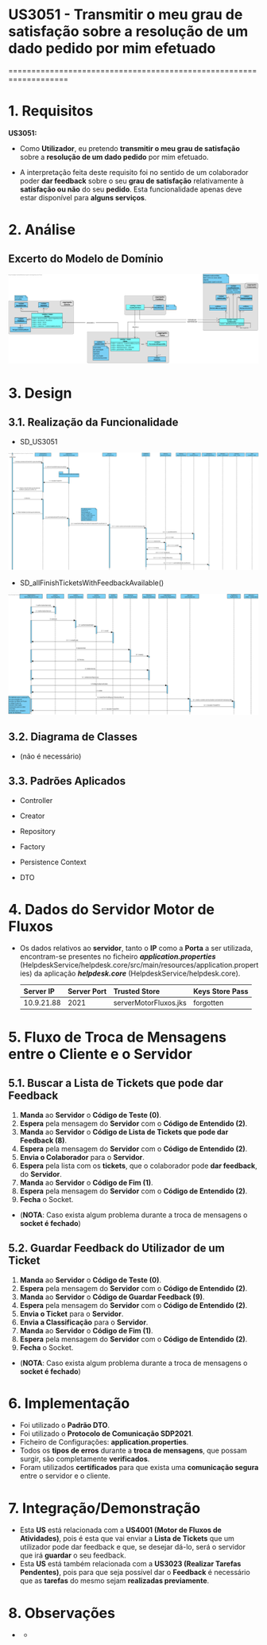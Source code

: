 # US3051 - Transmitir o meu grau de satisfação sobre a resolução de um dado pedido por mim efetuado
===================================================================

# 1. Requisitos

**US3051:**

* Como **Utilizador**, eu pretendo **transmitir o meu grau de satisfação** sobre a **resolução de um dado pedido** por mim efetuado.

* A interpretação feita deste requisito foi no sentido de um colaborador poder **dar feedback** sobre o seu **grau de satisfação** relativamente à **satisfação ou não** do seu **pedido**. Esta
funcionalidade apenas deve estar disponível para **alguns serviços**.

# 2. Análise

## Excerto do Modelo de Domínio

![MD_US3051.svg](MD_US3051.svg)

# 3. Design

## 3.1. Realização da Funcionalidade

* SD_US3051

![SD_US3051.svg](SD_US3051.svg)

* SD_allFinishTicketsWithFeedbackAvailable()

![SD_allFinishTicketsWithFeedbackAvailable().svg](SD_allFinishTicketsWithFeedbackAvailable().svg)

## 3.2. Diagrama de Classes

* (não é necessário)

## 3.3. Padrões Aplicados

- Controller

- Creator

- Repository

- Factory

- Persistence Context

- DTO

# 4. Dados do Servidor Motor de Fluxos

* Os dados relativos ao **servidor**, tanto o **IP** como a **Porta** a ser utilizada, encontram-se presentes no ficheiro ***application.properties*** (HelpdeskService/helpdesk.core/src/main/resources/application.properties) da aplicação ***helpdesk.core*** (HelpdeskService/helpdesk.core).

  | Server IP | Server Port | Trusted Store        | Keys Store Pass |
  |:--------- |:----------- |:-------------------- |:--------------- |
  |10.9.21.88 |2021         |serverMotorFluxos.jks |forgotten        |

# 5. Fluxo de Troca de Mensagens entre o Cliente e o Servidor

## 5.1. Buscar a Lista de Tickets que pode dar Feedback

1. **Manda** ao **Servidor** o **Código de Teste (0)**.
2. **Espera** pela mensagem do **Servidor** com o **Código de Entendido (2)**.
3. **Manda** ao **Servidor** o **Código de Lista de Tickets que pode dar Feedback (8)**.
4. **Espera** pela mensagem do **Servidor** com o **Código de Entendido (2)**.
5. **Envia o Colaborador** para o **Servidor**.
6. **Espera** pela lista com os **tickets**, que o colaborador pode **dar feedback**, do **Servidor**.
7. **Manda** ao **Servidor** o **Código de Fim (1)**.
8. **Espera** pela mensagem do **Servidor** com o **Código de Entendido (2)**.
9. **Fecha** o Socket.

* (**NOTA**: Caso exista algum problema durante a troca de mensagens o **socket é fechado**)

## 5.2. Guardar Feedback do Utilizador de um Ticket

1. **Manda** ao **Servidor** o **Código de Teste (0)**.
2. **Espera** pela mensagem do **Servidor** com o **Código de Entendido (2)**.
3. **Manda** ao **Servidor** o **Código de Guardar Feedback (9)**.
4. **Espera** pela mensagem do **Servidor** com o **Código de Entendido (2)**.
5. **Envia o Ticket** para o **Servidor**.
6. **Envia a Classificação** para o **Servidor**.
7. **Manda** ao **Servidor** o **Código de Fim (1)**.
8. **Espera** pela mensagem do **Servidor** com o **Código de Entendido (2)**.
9. **Fecha** o Socket.

* (**NOTA**: Caso exista algum problema durante a troca de mensagens o **socket é fechado**)

# 6. Implementação

* Foi utilizado o **Padrão DTO**.
* Foi utilizado o **Protocolo de Comunicação SDP2021**.
* Ficheiro de Configurações: **application.properties**.
* Todos os **tipos de erros** durante a **troca de mensagens**, que possam surgir, são completamente **verificados**.
* Foram utilizados **certificados** para que exista uma **comunicação segura** entre o servidor e o cliente.

# 7. Integração/Demonstração

* Esta **US** está relacionada com a **US4001 (Motor de Fluxos de Atividades)**, pois é esta que vai enviar a **Lista de Tickets** que um utilizador pode dar feedback e que, se desejar dá-lo, será o servidor que irá **guardar** o seu feedback.
* Esta **US** está também relacionada com a **US3023 (Realizar Tarefas Pendentes)**, pois para que seja possível dar o **Feedback** é necessário que as **tarefas** do mesmo sejam **realizadas previamente**.

# 8. Observações

* -

